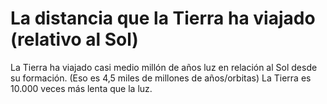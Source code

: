 # La distancia que la Tierra ha viajado (relativo al Sol)

La Tierra ha viajado casi medio millón de años luz en relación al Sol desde su
formación. (Eso es 4,5 miles de millones de años/orbitas) La Tierra es 10.000
veces más lenta que la luz.
